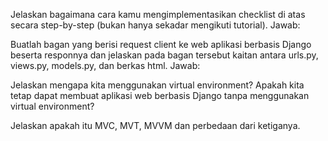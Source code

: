 Jelaskan bagaimana cara kamu mengimplementasikan checklist di atas secara step-by-step (bukan hanya sekadar mengikuti tutorial).
Jawab:

Buatlah bagan yang berisi request client ke web aplikasi berbasis Django beserta responnya dan jelaskan pada bagan tersebut kaitan antara urls.py, views.py, models.py, dan berkas html.
Jawab:

Jelaskan mengapa kita menggunakan virtual environment? Apakah kita tetap dapat membuat aplikasi web berbasis Django tanpa menggunakan virtual environment?

Jelaskan apakah itu MVC, MVT, MVVM dan perbedaan dari ketiganya.